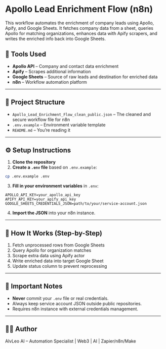 # Apollo Lead Enrichment Flow (n8n)

This workflow automates the enrichment of company leads using Apollo, Apify, and Google Sheets. It fetches company data from a sheet, queries Apollo for matching organizations, enhances data with Apify scrapers, and writes the enriched info back into Google Sheets.

## 🔧 Tools Used

- **Apollo API** – Company and contact data enrichment
- **Apify** – Scrapes additional information
- **Google Sheets** – Source of raw leads and destination for enriched data
- **n8n** – Workflow automation platform

---

## 📁 Project Structure

- `Apollo_Lead_Enrichment_Flow_clean_public.json` – The cleaned and secure workflow file for n8n
- `.env.example` – Environment variable template
- `README.md` – You’re reading it

---

## ⚙️ Setup Instructions

1. **Clone the repository**
2. **Create a `.env` file** based on `.env.example`:
```bash
cp .env.example .env
```

3. **Fill in your environment variables** in `.env`:
```
APOLLO_API_KEY=your_apollo_api_key
APIFY_API_KEY=your_apify_api_key
GOOGLE_SHEETS_CREDENTIALS_JSON=path/to/your/service-account.json
```

4. **Import the JSON** into your n8n instance.

---

## 🧠 How It Works (Step-by-Step)

1. Fetch unprocessed rows from Google Sheets
2. Query Apollo for organization matches
3. Scrape extra data using Apify actor
4. Write enriched data into target Google Sheet
5. Update status column to prevent reprocessing

---

## 🚨 Important Notes

- **Never** commit your `.env` file or real credentials.
- Always keep service account JSON outside public repositories.
- Requires n8n instance with external credentials management.

---

## 👨‍💻 Author

AlvLeo AI – Automation Specialist | Web3 | AI | Zapier/n8n/Make

